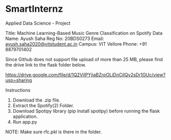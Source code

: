 # SmartInternz
Applied Data Science - Project

Title: Machine Learning-Based Music Genre Classification on Spotify Data 
Name: Ayush Saha
Reg No: 20BDS0273
Email: ayush.saha2020@vitstudent.ac.in
Campus: VIT Vellore 
Phone: +91 8879701402

Since Github does not support file upload of more than 25 MB, please find the drive link to the flask folder below. 

https://drive.google.com/file/d/1Q2VjIPYjiaBZrpOLiDnCjIQy2sDr1GUc/view?usp=sharing

Instructions
1. Download the .zip file.
2. Extract the Spotify(2) Folder.
3. Download Spotipy library (pip install spotipy) before running the flask application. 
4. Run app.py

NOTE: Make sure rfc.pkl is there in the folder.
